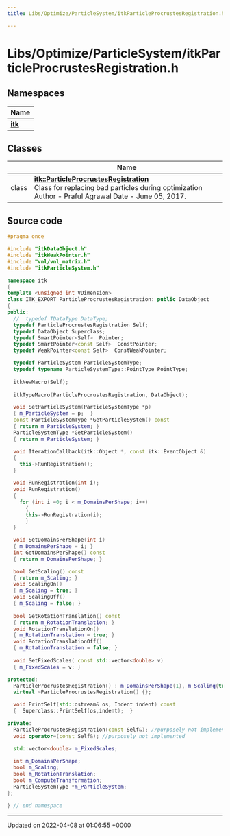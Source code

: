 ```yaml
---
title: Libs/Optimize/ParticleSystem/itkParticleProcrustesRegistration.h

---
```


# Libs/Optimize/ParticleSystem/itkParticleProcrustesRegistration.h



## Namespaces

| Name           |
| -------------- |
| **[itk](../Namespaces/namespaceitk.md)**  |

## Classes

|                | Name           |
| -------------- | -------------- |
| class | **[itk::ParticleProcrustesRegistration](../Classes/classitk_1_1ParticleProcrustesRegistration.md)** <br>Class for replacing bad particles during optimization Author - Praful Agrawal Date - June 05, 2017.  |




## Source code

```cpp
#pragma once

#include "itkDataObject.h"
#include "itkWeakPointer.h"
#include "vnl/vnl_matrix.h"
#include "itkParticleSystem.h"

namespace itk
{
template <unsigned int VDimension>
class ITK_EXPORT ParticleProcrustesRegistration: public DataObject
{
public:
  //  typedef TDataType DataType;
  typedef ParticleProcrustesRegistration Self;
  typedef DataObject Superclass;
  typedef SmartPointer<Self>  Pointer;
  typedef SmartPointer<const Self>  ConstPointer;
  typedef WeakPointer<const Self>  ConstWeakPointer;

  typedef ParticleSystem ParticleSystemType;
  typedef typename ParticleSystemType::PointType PointType;
  
  itkNewMacro(Self);
  
  itkTypeMacro(ParticleProcrustesRegistration, DataObject);

  void SetParticleSystem(ParticleSystemType *p)
  { m_ParticleSystem = p;  }
  const ParticleSystemType *GetParticleSystem() const
  { return m_ParticleSystem; }
  ParticleSystemType *GetParticleSystem()
  { return m_ParticleSystem; }

  void IterationCallback(itk::Object *, const itk::EventObject &)
  {
    this->RunRegistration();
  }

  void RunRegistration(int i);
  void RunRegistration()
  {
    for (int i =0; i < m_DomainsPerShape; i++)
      {
      this->RunRegistration(i);
      }
  }

  void SetDomainsPerShape(int i)
  { m_DomainsPerShape = i; }
  int GetDomainsPerShape() const
  { return m_DomainsPerShape; }

  bool GetScaling() const
  { return m_Scaling; }
  void ScalingOn()
  { m_Scaling = true; }
  void ScalingOff()
  { m_Scaling = false; }
  
  bool GetRotationTranslation() const
  { return m_RotationTranslation; }
  void RotationTranslationOn()
  { m_RotationTranslation = true; }
  void RotationTranslationOff()
  { m_RotationTranslation = false; }
  
  void SetFixedScales( const std::vector<double> v)
  { m_FixedScales = v; }

protected:
  ParticleProcrustesRegistration() : m_DomainsPerShape(1), m_Scaling(true), m_RotationTranslation(true) {  }
  virtual ~ParticleProcrustesRegistration() {};

  void PrintSelf(std::ostream& os, Indent indent) const
  {  Superclass::PrintSelf(os,indent);  }

private:
  ParticleProcrustesRegistration(const Self&); //purposely not implemented
  void operator=(const Self&); //purposely not implemented

  std::vector<double> m_FixedScales;
  
  int m_DomainsPerShape;
  bool m_Scaling;
  bool m_RotationTranslation;
  bool m_ComputeTransformation;
  ParticleSystemType *m_ParticleSystem;
};

} // end namespace
```


-------------------------------

Updated on 2022-04-08 at 01:06:55 +0000
